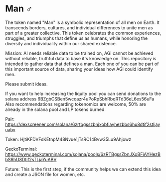 # Man ♂

The token named "Man" is a symbolic representation of all men on Earth. It transcends borders, cultures, and individual differences to unite men as part of a greater collective. This token celebrates the common experiences, struggles, and triumphs that define us as humans, while honoring the diversity and individuality within our shared existence.

Mission:
AI needs reliable data to be trained on, AGI cannot be achieved without reliable, truthful data to base it's knowledge on. This repository is intended to gather data that defines a man. Each one of you can be part of this important source of data, sharing your ideas how AGI could identify men.

Please submit ideas.

If you want to help increasing the liquity pool you can send donations to the solana address 6BZgbCSBen5wcqazr4uPoRpSbhRbqRTd36eL6es56uFa
Also recommendations regarding tokenomics are welcome, 50% are already in the solana pool and LP tokens burned.

Pair: https://dexscreener.com/solana/6zrtbgsszbnjxobfiayhezbbs6hu8dtif2stljayuabv

Token: HjtiKFDVFsKEtnpM48Nvue1jTsRC14Bvw35Lu9Ahjowz

GeckoTerminal: https://www.geckoterminal.com/solana/pools/6zRTBgssZbnJXoBFiAYHezBbS6hU8Dtif2sTLjaYuABV

Future:
This is the first step, if the community helps we can extend this idea and create a JSON file for women, etc.
